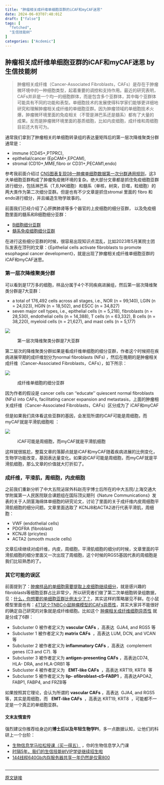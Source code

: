 ```yaml
---
title: "肿瘤相关成纤维单细胞亚群的iCAF和myCAF迷思"
date: 2024-06-03T07:48:01Z
draft: ["false"]
tags: [
  "fetched",
  "生信技能树"
]
categories: ["Acdemic"]
---
```

肿瘤相关成纤维单细胞亚群的iCAF和myCAF迷思 by 生信技能树
------
<div><section data-tool="mdnice编辑器" data-website="https://www.mdnice.com"><blockquote data-tool="mdnice编辑器"><p>肿瘤相关成纤维（Cancer-Associated Fibroblasts，CAFs）是存在于肿瘤微环境中的一种细胞类型，起着重要的调控和支持作用。最近的研究表明，CAFs并非是一个均一的细胞群体，而是包含多个亚群体，其中每个亚群体可能具有不同的功能和表型。单细胞技术的发展使得科学家们能够更详细地研究和理解肿瘤相关成纤维的单细胞亚群。因为肿瘤领域的单细胞技术火爆，肿瘤微环境里面的免疫相关（不管是淋巴系还是髓系）都有了大量的 成果。反而是肿瘤微环境里面的基质细胞，比如内皮细胞，成纤维和周细胞目前还大有可为。</p></blockquote><p data-tool="mdnice编辑器">通常我们拿到了肿瘤相关的单细胞转录组的表达量矩阵后的第一层次降维聚类分群通常是：</p><ul data-tool="mdnice编辑器"><li><section>immune (CD45+,PTPRC),</section></li><li><section>epithelial/cancer (EpCAM+,EPCAM),</section></li><li><section>stromal (CD10+,MME,fibro or CD31+,PECAM1,endo)</section></li></ul><p data-tool="mdnice编辑器">参考我前面介绍过 <a href="https://mp.weixin.qq.com/s?__biz=MzI1Njk4ODE0MQ==&amp;mid=2247488940&amp;idx=1&amp;sn=1cc8a8a74715087939b9721c0881775d&amp;scene=21#wechat_redirect" data-linktype="2">CNS图表复现08—肿瘤单细胞数据第一次分群通用规则</a>，这3大单细胞亚群构成了肿瘤免疫微环境的复杂。绝大部分文章都是抓住免疫细胞亚群进行细分，包括淋巴系（T,B,NK细胞）和髓系（单核，树突，巨噬，粒细胞）的两大类作为第二次细分亚群。但是也有不少文章是抓住stromal 里面的 fibro 和endo进行细分，并且编造生物学故事的。</p><p data-tool="mdnice编辑器">前面我们已经介绍了心肝脾肺肾等多个器官的上皮细胞的细分亚群， 以及免疫细胞里面的髓系和B细胞细分亚群：</p><ul data-tool="mdnice编辑器"><li><section><a href="https://mp.weixin.qq.com/s?__biz=MzI1Njk4ODE0MQ==&amp;mid=2247506948&amp;idx=1&amp;sn=025d7f91abfa1b68d7910c86cf709e43&amp;scene=21#wechat_redirect" data-linktype="2">B细胞细分亚群</a></section></li><li><section><a href="https://mp.weixin.qq.com/s?__biz=MzI1Njk4ODE0MQ==&amp;mid=2247506971&amp;idx=1&amp;sn=f0242285e2c827d922f938d9858d4ffe&amp;scene=21#wechat_redirect" data-linktype="2">髓系免疫细胞细分亚群</a></section></li></ul><p data-tool="mdnice编辑器">在进行这些细分亚群的时候，很容易出现知识点混乱，比如2023年5月某院士团队发表在顶刊的文章：《Epithelial cells activate fibroblasts to promote esophageal cancer development》，就是出现了肿瘤相关成纤维单细胞亚群的iCAF和myCAF迷思。</p><h3 data-tool="mdnice编辑器"><span></span>第一层次降维聚类分群<span></span></h3><p data-tool="mdnice编辑器">可以看到是17万多的细胞，样品分属于4个不同疾病进展组，然后第一层次降维聚类分群是7大亚群：</p><ul data-tool="mdnice编辑器"><li><section>a total of 176,492 cells across all stages, i.e., NOR (n = 99,140), LGIN (n = 24,023), HGIN (n = 18,502), and ESCC (n = 34,827)</section></li><li><section>seven major cell types, i.e., epithelial cells (n = 5,218), fibroblasts (n = 28,530), endothelial cells (n = 14,388), T cells (n = 63,332), B cells (n = 38,220), myeloid cells (n = 21,627), and mast cells (n = 5,177)</section></li></ul><p><img data-galleryid="" data-ratio="0.6037037037037037" data-s="300,640" data-src="https://mmbiz.qpic.cn/mmbiz_png/cZNhZQ6j4wxSuq7cQ4hvTRQez3c1GdzVQrL3Q5jShVQstUYW99zwZtvUxkOB9KSRCkMLrbIwYlx3AmwQexJHAA/640?wx_fmt=png&amp;from=appmsg" data-type="png" data-w="1080" src="https://mmbiz.qpic.cn/mmbiz_png/cZNhZQ6j4wxSuq7cQ4hvTRQez3c1GdzVQrL3Q5jShVQstUYW99zwZtvUxkOB9KSRCkMLrbIwYlx3AmwQexJHAA/640?wx_fmt=png&amp;from=appmsg"></p><figure data-tool="mdnice编辑器"><figcaption>第一层次降维聚类分群是7大亚群</figcaption></figure><p data-tool="mdnice编辑器">第二层次的降维聚类分群如果是看成纤维单细胞的细分亚群，作者这个时候把在疾病进展早期的成纤维划分为normal fibroblasts (NFs) ，然后在晚期的是肿瘤相关成纤维（Cancer-Associated Fibroblasts，CAFs），如下所示：</p><p><img data-galleryid="" data-ratio="0.21481481481481482" data-s="300,640" data-src="https://mmbiz.qpic.cn/mmbiz_png/cZNhZQ6j4wxSuq7cQ4hvTRQez3c1GdzVPjkbQjWf0tFUoXKTLwToBrd25xuFut7IcEfakPh4mPLsFwkD6tJ9SA/640?wx_fmt=png&amp;from=appmsg" data-type="png" data-w="1080" src="https://mmbiz.qpic.cn/mmbiz_png/cZNhZQ6j4wxSuq7cQ4hvTRQez3c1GdzVPjkbQjWf0tFUoXKTLwToBrd25xuFut7IcEfakPh4mPLsFwkD6tJ9SA/640?wx_fmt=png&amp;from=appmsg"></p><figure data-tool="mdnice编辑器"><figcaption>成纤维单细胞的细分亚群</figcaption></figure><p data-tool="mdnice编辑器">因为作者的假设是 cancer cells can ‘‘educate’’ quiescent normal fibroblasts (NFs) into CAFs, facilitating cancer expansion and metastasis，上面的肿瘤相关成纤维（Cancer-Associated Fibroblasts，CAFs）区分成为了 iCAF和myCAF</p><p data-tool="mdnice编辑器">但是如果我们具体看这些亚群的基因，会发现所谓的iCAF可能是周细胞，而myCAF就是平滑肌细胞啦 ：</p><p><img data-galleryid="" data-ratio="1.7534883720930232" data-s="300,640" data-src="https://mmbiz.qpic.cn/mmbiz_png/cZNhZQ6j4wxSuq7cQ4hvTRQez3c1GdzVffxEoEWf45bXfeZnJIR3A15zAGX5DqoObFac9bpwt1YtlXOvZ5zBIA/640?wx_fmt=png&amp;from=appmsg" data-type="png" data-w="860" src="https://mmbiz.qpic.cn/mmbiz_png/cZNhZQ6j4wxSuq7cQ4hvTRQez3c1GdzVffxEoEWf45bXfeZnJIR3A15zAGX5DqoObFac9bpwt1YtlXOvZ5zBIA/640?wx_fmt=png&amp;from=appmsg"></p><figure data-tool="mdnice编辑器"><figcaption>iCAF可能是周细胞，而myCAF就是平滑肌细胞</figcaption></figure><p data-tool="mdnice编辑器">这样就很尴尬，<span>整篇文章的落脚点就是iCAF和myCAF随着疾病进展的比例变化，生物学功能改变，基因表达量变化</span>。如果说iCAF可能是周细胞，而myCAF就是平滑肌细胞，那么文章的价值就大打折扣了。</p><h3 data-tool="mdnice编辑器"><span></span>成纤维，平滑肌，周细胞，内皮细胞<span></span></h3><p data-tool="mdnice编辑器">之前我们重新分析了中大五院泌尿外科赵亮宇博士后所在的中大五院/上海交通大学附属第一人民医院联合课题组在国际顶尖期刊《Nature Communications》发表的关于人阴茎海绵体单细胞的研究论文，讨论了里面的关于成纤维内皮周细胞平滑肌细胞的细分问题。文章里面选取了 KCNJ8和ACTA2进行代表平滑肌，周细胞：</p><ul data-tool="mdnice编辑器"><li><section>VWF (endothelial cells)</section></li><li><section>PDGFRA (fibroblast)</section></li><li><section>KCNJ8 (pricytes)</section></li><li><section>ACTA2 (smooth muscle cells)</section></li></ul><p data-tool="mdnice编辑器">文章后续继续对成纤维，内皮，周细胞，平滑肌细胞的细分的时候，文章里面的平滑肌细胞的细分里面又一次出现了周细胞，这个时候的RGS5基因代表的周细胞是我们比较熟悉的了。</p><h3 data-tool="mdnice编辑器"><span></span>其它可能的误区<span></span></h3><p data-tool="mdnice编辑器">前面提到了：<a href="https://mp.weixin.qq.com/s?__biz=MzI1Njk4ODE0MQ==&amp;mid=2247499402&amp;idx=1&amp;sn=c1a34d7991d25e994ae8f01c33699691&amp;scene=21#wechat_redirect" data-linktype="2">肿瘤样品的单细胞需要提取上皮细胞继续细分</a>，就是感兴趣的fibroblasts等细胞亚群占比非常少，所以研究者们做了第二次单细胞转录组数据，见：<a href="https://mp.weixin.qq.com/s?__biz=MzI1Njk4ODE0MQ==&amp;mid=2247499410&amp;idx=1&amp;sn=b868c5a112f1d3e12fbed43636fe9203&amp;scene=21#wechat_redirect" data-linktype="2">什么，你想要的单细胞亚群比例太少了？</a>，其实这样的策略屡见不鲜。在小鼠模型里面也有：<a href="https://mp.weixin.qq.com/s?__biz=MzI1Njk4ODE0MQ==&amp;mid=2247500749&amp;idx=1&amp;sn=4ed1e2f35c3f0d281b859354615c28ed&amp;scene=21#wechat_redirect" data-linktype="2">4T1这个TNBC小鼠肿瘤模型的CAFs异质性</a>，其实大家并不能很好的确定自己研究的对象就是成纤维细胞。比如这个 <a href="https://mp.weixin.qq.com/s?__biz=MzI1Njk4ODE0MQ==&amp;mid=2247499453&amp;idx=2&amp;sn=aec1b7abb381afca7da7ad6bceff2ba4&amp;scene=21#wechat_redirect" data-linktype="2">肿瘤相关成纤维细胞异质性</a> 就是分成了6群：</p><ul data-tool="mdnice编辑器"><li><section>Subcluster 0 被作者定义为 <strong>vascular CAFs</strong> ，高表达  GJA4, and RGS5 等</section></li><li><section>Subcluster 1 被作者定义为 <strong>matrix CAFs</strong>  ，高表达 LUM, DCN, and VCAN等</section></li><li><section>Subcluster 2 被作者定义为 <strong>inflammatory CAFs</strong> ，高表达  complement genes (C3 and C7). 等</section></li><li><section>Subcluster 3 被作者定义为 <strong>antigen-presenting CAFs</strong> ，高表达CD74, HLA- DRA, and HLA-DRB1 等</section></li><li><section>Subcluster 4 被作者定义为   <strong>EMT-like CAFs</strong>  ，高表达 KRT19, KRT8  等</section></li><li><section>Subcluster 5 被作者定义为 <strong>lip- ofibroblast–c5–FABP1</strong> ，高表达APOA2, FABP1, FABP4, and FRZB等</section></li></ul><p data-tool="mdnice编辑器">如果按照其它理论，会认为所谓的 <strong>vascular CAFs</strong> ，高表达  GJA4, and RGS5 等，其实是周细胞，而   <strong>EMT-like CAFs</strong>  ，高表达 KRT19, KRT8  ，可能都不一定是一个真正的单细胞亚群。</p></section><h4 data-tool="mdnice编辑器">文末友情宣传</h4><p data-tool="mdnice编辑器">强烈建议你推荐给身边的<strong>博士后以及年轻生物学PI</strong>，多一点数据认知，让他们的科研上一个台阶：</p><ul data-tool="mdnice编辑器"><li><section><a target="_blank" href="http://mp.weixin.qq.com/s?__biz=MzAxMDkxODM1Ng==&amp;mid=2247526646&amp;idx=1&amp;sn=d1728d9102f72d2ce5c425162549499d&amp;chksm=9b4b284dac3ca15b83972f3dcb45977fc78eb65b607e7961658f8586f8a4b7be2c2c43883684&amp;scene=21#wechat_redirect" textvalue="生物信息学马拉松授‍课（买一得五）" linktype="text" imgurl="" imgdata="null" data-itemshowtype="0" tab="innerlink" data-linktype="2">生物信息学马拉松授课（买一得五）</a> ，你的生物信息学入门课</section></li><li><section><a target="_blank" href="http://mp.weixin.qq.com/s?__biz=MzAxMDkxODM1Ng==&amp;mid=2247524148&amp;idx=1&amp;sn=7806da6feb41a36493c519c1cfc1d3ac&amp;chksm=9b4bdf8fac3c569960369602f1ef26639cb366b250f233b2297d1f059471c0458335bfc0b829&amp;scene=21#wechat_redirect" textvalue="时隔5年，我们的生信技能树VIP学徒继续招生啦" linktype="text" imgurl="" imgdata="null" data-itemshowtype="0" tab="innerlink" data-linktype="2" hasload="1">时隔5年，我们的生信技能树VIP学徒继续招生啦</a><br></section></li><li><section><a target="_blank" href="http://mp.weixin.qq.com/s?__biz=MzAxMDkxODM1Ng==&amp;mid=2247522831&amp;idx=2&amp;sn=1744efdf428465425a145ff3a982198b&amp;chksm=9b4bdab4ac3c53a28fbecbbff4f254f470b54a7a20468bb753b295b930315e1ec45bcbabc10b&amp;scene=21#wechat_redirect" textvalue="144线程640Gb内存服务器共享一年‍仍然是仅需800" linktype="text" imgurl="" imgdata="null" data-itemshowtype="0" tab="innerlink" data-linktype="2" hasload="1">144线程640Gb内存服务器共享一年仍然是仅需800</a></section><section><br></section></li></ul><p><mp-style-type data-value="3"></mp-style-type></p></div>  
<hr>
<a href="https://mp.weixin.qq.com/s/hsn562yT36mEKVGnNXb9Og",target="_blank" rel="noopener noreferrer">原文链接</a>
